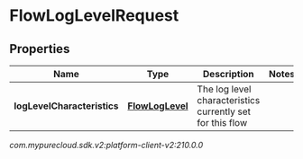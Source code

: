 # FlowLogLevelRequest


## Properties

| Name | Type | Description | Notes |
| ------------ | ------------- | ------------- | ------------- |
| **logLevelCharacteristics** | [**FlowLogLevel**](FlowLogLevel) | The log level characteristics currently set for this flow |  |




_com.mypurecloud.sdk.v2:platform-client-v2:210.0.0_
